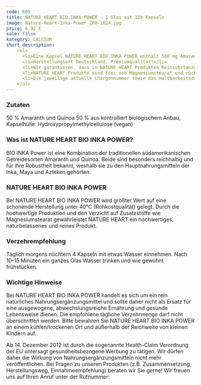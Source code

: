 ```yaml
---
code: 608
title: NATURE HEART BIO INKA POWER - 1 Glas mit 120 Kapseln
image: Nature-Heart-Inka-Power_200-1024.jpg
price: 6,92 €
sale: false
kategory: CALCIUM
short_description: 
    <ul>
      <li>Eine Kapsel NATURE HEART BIO INKA POWER enthält 500 mg Amaranth und Quinoa im Verhältnis 50 zu 50 aus kontrolliert biologischem Anbau.</li>
      <li>Herstellungsort Deutschland. Premiumqualität!</li>
      <li>Wir garantieren, dass in NATURE HEART Produkten Reinsubstanzen enthalten sind ohne künstliche Zusatzstoffe.</li>
      <li>NATURE HEART Produkte sind frei von Magnesiumstearat und rückstandskontrolliert.</li>
      <li>Die jeweilige aktuelle Chargennummer sowie das Haltbarkeitsdatum finden Sie auf dem NATURE HEART Produktetikett.</li>
    </ul>
---
```

<h3>Zutaten</h3>
<p>
  50 % Amaranth und Quinoa 50 % aus kontrolliert biologischem Anbau, Kapselhülle: Hydroxypropylmethylcellulose (vegan)
</p>

<h3>Was ist NATURE HEART BIO INKA POWER?</h3>
<p>
  BIO INKA Power ist eine Kombination der traditionellen südamerikanischen Getreidesorten Amaranth und Quinoa. Beide sind besonders reichhaltig und für ihre Robustheit bekannt, weshalb sie zu den Hauptnahrungsmitteln der Inka, Maya und Azteken gehörten.
</p>

<h3>NATURE HEART BIO INKA POWER</h3>
<p>
  Bei NATURE HEART BIO INKA POWER wird größter Wert auf eine schonende Herstellung unter 40°C (Rohkostqualität) gelegt. Durch die hochwertige Produktion und den Verzicht auf Zusatzstoffe wie Magnesiumstearat gewährleistet NATURE HEART ein hochwertiges, naturbelassenes und reines Produkt.
</p>

<h3>Verzehrempfehlung</h3>
<p>
  Täglich morgens nüchtern 4 Kapseln mit etwas Wasser einnehmen. Nach 10-15 Minuten ein ganzes Glas Wasser trinken und wie gewohnt frühstücken.
</p>

<h3>Wichtige Hinweise</h3>
<p>
  Bei NATURE HEART BIO INKA POWER handelt es sich um ein rein natürliches Nahrungsergänzungsmittel und sollte daher nicht als Ersatz für eine ausgewogene, abwechslungsreiche Ernährung und gesunde Lebensweise dienen. Die empfohlene tägliche Verzehrmenge darf nicht überschritten werden. Bitte bewahren Sie NATURE HEART BIO INKA POWER an einem kühlen/trockenen Ort und außerhalb der Reichweite von kleinen Kindern auf.
</p>
<p>
  Ab 14. Dezember 2012 ist durch die sogenannte Health-Claim Verordnung der EU untersagt gesundheitsbezogene Werbung zu tätigen. Wir dürfen daher die Wirkung von Nahrungsergänzungsmitteln nicht mehr veröffentlichen. Bei Fragen zu unseren Produkten (z.B. Zusammensetzung, Herstellungsweg, Einnahmeempfehlung) beraten wir Sie gerne! Wir freuen uns auf Ihren Anruf unter der Rufnummer:
</p>
